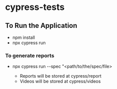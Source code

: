 # cypress-tests

## To Run the Application
  - npm install
  - npx cypress run

### To generate reports
  - npx cypress run --spec "<path/to/the/spec/file>

      - Reports will be stored at cypress/report
      - Videos will be stored at cypress/videos
